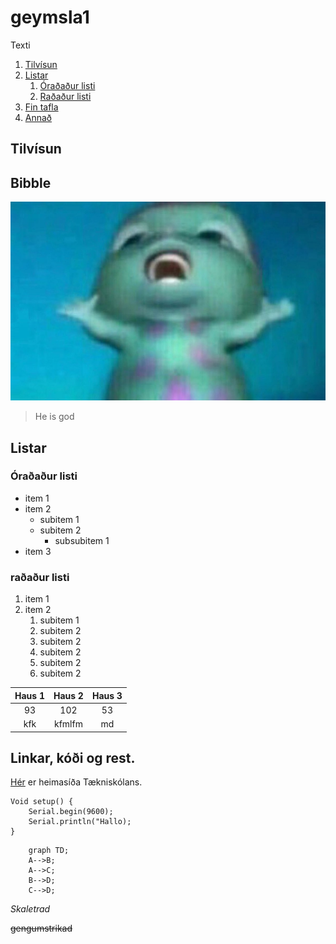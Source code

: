 # geymsla1
Texti

1. [Tilvísun](#tilvísun)
1. [Listar](#listar)
    1. [Óraðaður listi](#óraðaður-listi)
    1. [Raðaður listi](#raðaður-listi)
1. [Fin tafla](#bibble)
1. [Annað](#linkar-kóði-og-rest)
## Tilvísun

## Bibble
![Hann Bibble fra barbie](God.png)
> He is god 
## Listar

### Óraðaður listi


- item 1
- item 2
    - subitem 1
    - subitem 2
        - subsubitem 1 
- item 3 
### raðaður listi
1. item 1
1. item 2
    1. subitem 1
    1. subitem 2
    1. subitem 2
    1. subitem 2
    1. subitem 2
    1. subitem 2

Haus 1 | Haus 2 | Haus 3
:---: | :---: | :---: 
93 | 102 | 53
kfk | kfmlfm | md

## Linkar, kóði og rest.

[Hér](https://youtu.be/DLzxrzFCyOs) er heimasíða Tækniskólans. 
<!-- Hér fyrir neðan er kóði-->
```arduino
Void setup() {
    Serial.begin(9600);
    Serial.println("Hallo);
}
```

```mermaid
    graph TD;
    A-->B;
    A-->C;
    B-->D;
    C-->D;
```
<!--**Texti, *annar* \*texti**
-->
*Skaletrad* 

~~gengumstrikad~~